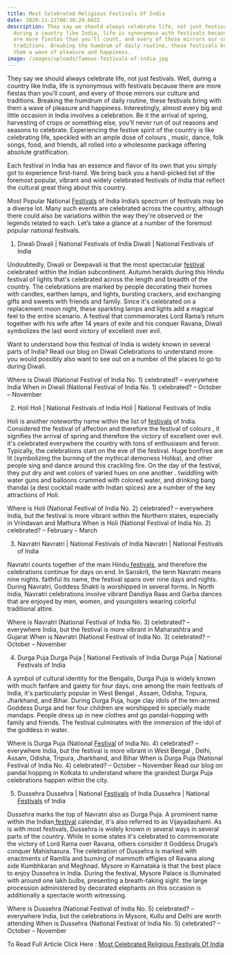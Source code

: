 ```yaml
---
title: Most Celebrated Religious Festivals Of India
date: 2020-11-21T06:30:29.602Z
description: They say we should always celebrate life, not just festivals. Well,
  during a country like India, life is synonymous with festivals because there
  are more fiestas than you'll count, and every of those mirrors our culture and
  traditions. Breaking the humdrum of daily routine, these festivals bring with
  them a wave of pleasure and happiness.
image: /images/uploads/famous-festivals-of-india.jpg
---
```

They say we should always celebrate life, not just festivals. Well, during a country like India, life is synonymous with festivals because there are more fiestas than you'll count, and every of those mirrors our culture and traditions. Breaking the humdrum of daily routine, these festivals bring with them a wave of pleasure and happiness. Interestingly, almost every big and little occasion in India involves a celebration. Be it the arrival of spring, harvesting of crops or something else, you'll never run of out reasons and seasons to celebrate. Experiencing the festive spirit of the country is like celebrating life, speckled with an ample dose of colours , music, dance, folk songs, food, and friends, all rolled into a wholesome package offering absolute gratification.

Each festival in India has an essence and flavor of its own that you simply got to experience first-hand. We bring back you a hand-picked list of the foremost popular, vibrant and widely celebrated festivals of India that reflect the cultural great thing about this country.

Most Popular National [Festivals](https://amazfeed.com/most-celebrated-religious-festivals-of-india/) of India
 India’s spectrum of festivals may be a diverse lot. Many such events are celebrated across the country, although there could also be variations within the way they're observed or the legends related to each. Let’s take a glance at a number of the foremost popular national festivals.

1. Diwali
   Diwali | National Festivals of India
   Diwali | National Festivals of India

Undoubtedly, Diwali or Deepavali is that the most spectacular [festival](https://amazfeed.com/most-celebrated-religious-festivals-of-india/) celebrated within the Indian subcontinent. Autumn heralds during this Hindu festival of lights that's celebrated across the length and breadth of the country. The celebrations are marked by people decorating their homes with candles, earthen lamps, and lights, bursting crackers, and exchanging gifts and sweets with friends and family. Since it's celebrated on a replacement moon night, these sparkling lamps and lights add a magical feel to the entire scenario. A festival that commemorates Lord Rama’s return together with his wife after 14 years of exile and his conquer Ravana, Diwali symbolizes the last word victory of excellent over evil.

Want to understand how this festival of India is widely known in several parts of India? Read our blog on Diwali Celebrations to understand more. you would possibly also want to see out on a number of the places to go to during Diwali.

Where is Diwali (National Festival of India No. 1) celebrated? – everywhere India
When in Diwali (National Festival of India No. 1) celebrated? – October – November

2. Holi
   Holi | National Festivals of India
   Holi | National Festivals of India

Holi is another noteworthy name within the list of [festivals](https://amazfeed.com/most-celebrated-religious-festivals-of-india/) of India. Considered the festival of affection and therefore the festival of colours , it signifies the arrival of spring and therefore the victory of excellent over evil. it's celebrated everywhere the country with tons of enthusiasm and fervor. Typically, the celebrations start on the eve of the festival. Huge bonfires are lit (symbolizing the burning of the mythical demoness Holika), and other people sing and dance around this crackling fire. On the day of the festival, they put dry and wet colors of varied hues on one another . twiddling with water guns and balloons crammed with colored water, and drinking bang thandai (a desi cocktail made with Indian spices) are a number of the key attractions of Holi.

Where is Holi (National Festival of India No. 2) celebrated? – everywhere India, but the festival is more vibrant within the Northern states, especially in Vrindavan and Mathura
When is Holi (National Festival of India No. 2) celebrated? – February – March

3. Navratri
   Navratri | National Festivals of India
   Navratri | National Festivals of India

Navratri counts together of the main Hindu[ festivals](https://amazfeed.com/most-celebrated-religious-festivals-of-india/), and therefore the celebrations continue for days on end. In Sanskrit, the term Navratri means nine nights. faithful its name, the festival spans over nine days and nights. During Navratri, Goddess Shakti is worshipped in several forms. In North India, Navratri celebrations involve vibrant Dandiya Raas and Garba dances that are enjoyed by men, women, and youngsters wearing colorful traditional attire.

Where is Navratri (National Festival of India No. 3) celebrated? – everywhere India, but the festival is more vibrant in Maharashtra and Gujarat
When is Navratri (National Festival of India No. 3) celebrated? – October – November

4. Durga Puja
   Durga Puja | National Festivals of India
   Durga Puja | National Festivals of India

A symbol of cultural identity for the Bengalis, Durga Puja is widely known with much fanfare and gaiety for four days. one among the main festivals of India, it's particularly popular in West Bengal , Assam, Odisha, Tripura, Jharkhand, and Bihar. During Durga Puja, huge clay idols of the ten-armed Goddess Durga and her four children are worshipped in specially made mandaps. People dress up in new clothes and go pandal-hopping with family and friends. The festival culminates with the immersion of the idol of the goddess in water.

Where is Durga Puja (National [Festival](https://amazfeed.com/most-celebrated-religious-festivals-of-india/) of India No. 4) celebrated? – everywhere India, but the festival is more vibrant in West Bengal , Delhi, Assam, Odisha, Tripura, Jharkhand, and Bihar
When is Durga Puja (National Festival of India No. 4) celebrated? – October – November
Read our blog on pandal hopping in Kolkata to understand where the grandest Durga Puja celebrations happen within the city.

5. Dussehra
   Dussehra | National [Festivals](https://amazfeed.com/most-celebrated-religious-festivals-of-india/) of India
   Dussehra | National [Festivals](https://amazfeed.com/most-celebrated-religious-festivals-of-india/) of India

Dussehra marks the top of Navratri also as Durga Puja. A prominent name within the Indian[ festival](https://amazfeed.com/most-celebrated-religious-festivals-of-india/) calendar, it's also referred to as Vijayadashami. As is with most festivals, Dussehra is widely known in several ways in several parts of the country. While in some states it's celebrated to commemorate the victory of Lord Rama over Ravana, others consider it Goddess Druga’s conquer Mahishasura. The celebration of Dussehra is marked with enactments of Ramlila and burning of mammoth effigies of Ravana along side Kumbhkaran and Meghnad. Mysore in Karnataka is that the best place to enjoy Dussehra in India. During the festival, Mysore Palace is illuminated with around one lakh bulbs, presenting a breath-taking sight. the large procession administered by decorated elephants on this occasion is additionally a spectacle worth witnessing.

Where is Dussehra (National Festival of India No. 5) celebrated? – everywhere India, but the celebrations in Mysore, Kullu and Delhi are worth attending
When is Dussehra (National Festival of India No. 5) celebrated? – October – November







To Read Full Article Click Here : [Most Celebrated Religious Festivals Of India](https://amazfeed.com/most-celebrated-religious-festivals-of-india/)